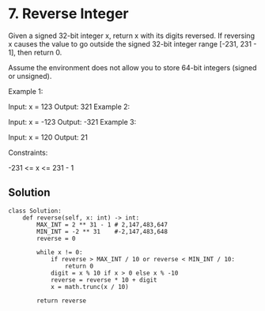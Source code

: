 # 7. Reverse Integer
Given a signed 32-bit integer x, return x with its digits reversed. If reversing x causes the value to go outside the signed 32-bit integer range [-231, 231 - 1], then return 0.

Assume the environment does not allow you to store 64-bit integers (signed or unsigned).

 

Example 1:

Input: x = 123
Output: 321
Example 2:

Input: x = -123
Output: -321
Example 3:

Input: x = 120
Output: 21
 

Constraints:

-231 <= x <= 231 - 1

## Solution
```
class Solution:
    def reverse(self, x: int) -> int:
        MAX_INT = 2 ** 31 - 1 # 2,147,483,647
        MIN_INT = -2 ** 31    #-2,147,483,648
        reverse = 0

        while x != 0:
            if reverse > MAX_INT / 10 or reverse < MIN_INT / 10:
                return 0
            digit = x % 10 if x > 0 else x % -10
            reverse = reverse * 10 + digit
            x = math.trunc(x / 10)

        return reverse
```